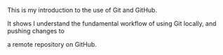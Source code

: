 This is my introduction to the use of Git and GitHub. 

It shows I understand the fundamental workflow of using Git locally, and pushing changes to 

a remote repository on GitHub.
